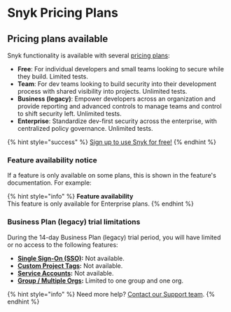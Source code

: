 # Snyk Pricing Plans

## Pricing plans available

Snyk functionality is available with several [pricing plans](https://snyk.io/plans/):

* **Free**: For individual developers and small teams looking to secure while they build. Limited tests.
* **Team**: For dev teams looking to build security into their development process with shared visibility into projects. Unlimited tests.
* **Business (legacy)**: Empower developers across an organization and provide reporting and advanced controls to manage teams and control to shift security left. Unlimited tests.
* **Enterprise**: Standardize dev-first security across the enterprise, with centralized policy governance. Unlimited tests.

{% hint style="success" %}
[Sign up to use Snyk for free!](https://snyk.io/login?cta=sign-up\&loc=nav\&page=support\_docs\_page)
{% endhint %}

### Feature availability notice

If a feature is only available on some plans, this is shown in the feature's documentation. For example:

{% hint style="info" %}
**Feature availability**\
This feature is only available for Enterprise plans.
{% endhint %}

### Business Plan (legacy) trial limitations

During the 14-day Business Plan (legacy) trial period, you will have limited or no access to the following features:

* [**Single Sign-On (SSO)**](../user-and-group-management/setting-up-sso-for-authentication/)**:** Not available.
* [**Custom Project Tags**](../manage-issues/introduction-to-snyk-projects/project-tags.md)**:** Not available.
* [**Service Accounts**](../user-and-group-management/structure-account-for-high-application-performance/service-accounts.md)**:** Not available.
* [**Group / Multiple Orgs**](../user-and-group-management/managing-groups-and-organizations/)**:** Limited to one group and one org.

{% hint style="info" %}
Need more help? [Contact our Support team](https://support.snyk.io/hc/en-us/requests/new).
{% endhint %}
